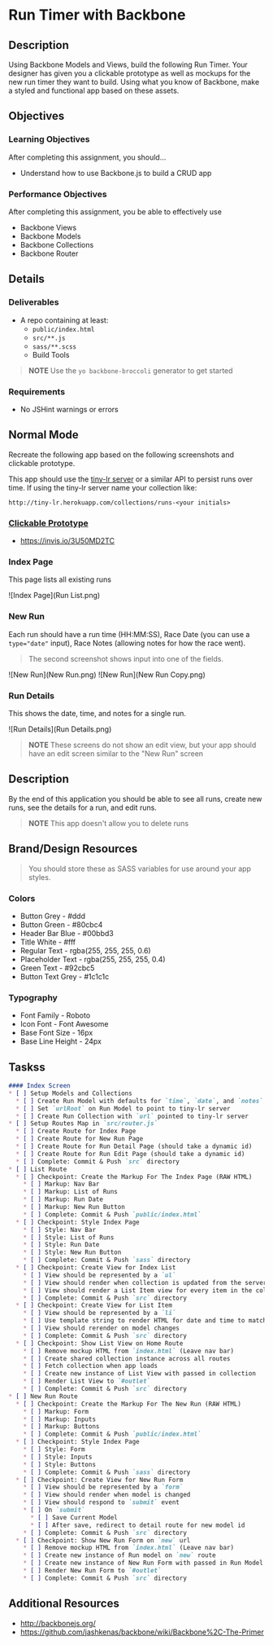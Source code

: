 # Run Timer with Backbone

## Description

Using Backbone Models and Views, build the following Run Timer.
Your designer has given you a clickable prototype as well as mockups for the new run timer they want to build.
Using what you know of Backbone, make a styled and functional app based on these assets.

## Objectives

### Learning Objectives

After completing this assignment, you should...

* Understand how to use Backbone.js to build a CRUD app

### Performance Objectives

After completing this assignment, you be able to effectively use

* Backbone Views
* Backbone Models
* Backbone Collections
* Backbone Router

## Details

### Deliverables

* A repo containing at least:
  * `public/index.html`
  * `src/**.js`
  * `sass/**.scss`
  * Build Tools

> **NOTE** Use the `yo backbone-broccoli` generator to get started

### Requirements

* No JSHint warnings or errors

## Normal Mode

Recreate the following app based on the following screenshots and clickable prototype.

This app should use the [tiny-lr server](http://tiny-lr.herokuapp.com) or a similar API to persist runs over time.
If using the tiny-lr server name your collection like:

```
http://tiny-lr.herokuapp.com/collections/runs-<your initials>
```

### [Clickable Prototype](https://invis.io/3U50MD2TC)

* https://invis.io/3U50MD2TC

### Index Page

This page lists all existing runs

![Index Page](Run List.png)

### New Run

Each run should have a run time (HH:MM:SS), Race Date (you can use a `type="date"` input), Race Notes (allowing notes for how the race went).

> The second screenshot shows input into one of the fields.

![New Run](New Run.png)
![New Run](New Run Copy.png)

### Run Details

This shows the date, time, and notes for a single run.

![Run Details](Run Details.png)

> **NOTE** These screens do not show an edit view, but your app should have an edit screen similar to the "New Run" screen

## Description

By the end of this application you should be able to see all runs, create new runs, see the details for a run, and edit runs.

> **NOTE** This app doesn't allow you to delete runs

## Brand/Design Resources

> You should store these as SASS variables for use around your app styles.


### Colors

* Button Grey - #ddd
* Button Green - #80cbc4
* Header Bar Blue - #00bbd3
* Title White - #fff
* Regular Text - rgba(255, 255, 255, 0.6)
* Placeholder Text - rgba(255, 255, 255, 0.4)
* Green Text - #92cbc5
* Button Text Grey - #1c1c1c

### Typography

* Font Family - Roboto
* Icon Font - Font Awesome
* Base Font Size - 16px
* Base Line Height - 24px

## Taskss

```md
#### Index Screen
* [ ] Setup Models and Collections
  * [ ] Create Run Model with defaults for `time`, `date`, and `notes`
  * [ ] Set `urlRoot` on Run Model to point to tiny-lr server
  * [ ] Create Run Collection with `url` pointed to tiny-lr server
* [ ] Setup Routes Map in `src/router.js`
  * [ ] Create Route for Index Page
  * [ ] Create Route for New Run Page
  * [ ] Create Route for Run Detail Page (should take a dynamic id)
  * [ ] Create Route for Run Edit Page (should take a dynamic id)
  * [ ] Complete: Commit & Push `src` directory
* [ ] List Route
  * [ ] Checkpoint: Create the Markup For The Index Page (RAW HTML)
    * [ ] Markup: Nav Bar
    * [ ] Markup: List of Runs
    * [ ] Markup: Run Date
    * [ ] Markup: New Run Button
    * [ ] Complete: Commit & Push `public/index.html`
  * [ ] Checkpoint: Style Index Page
    * [ ] Style: Nav Bar
    * [ ] Style: List of Runs
    * [ ] Style: Run Date
    * [ ] Style: New Run Button
    * [ ] Complete: Commit & Push `sass` directory
  * [ ] Checkpoint: Create View for Index List
    * [ ] View should be represented by a `ul`
    * [ ] View should render when collection is updated from the server data
    * [ ] View should render a List Item view for every item in the collection
    * [ ] Complete: Commit & Push `src` directory
  * [ ] Checkpoint: Create View for List Item
    * [ ] View should be represented by a `li`
    * [ ] Use template string to render HTML for date and time to match mockup HTML
    * [ ] View should rerender on model changes
    * [ ] Complete: Commit & Push `src` directory
  * [ ] Checkpoint: Show List View on Home Route
    * [ ] Remove mockup HTML from `index.html` (Leave nav bar)
    * [ ] Create shared collection instance across all routes
    * [ ] Fetch collection when app loads
    * [ ] Create new instance of List View with passed in collection
    * [ ] Render List View to `#outlet`
    * [ ] Complete: Commit & Push `src` directory
* [ ] New Run Route
  * [ ] Checkpoint: Create the Markup For The New Run (RAW HTML)
    * [ ] Markup: Form
    * [ ] Markup: Inputs
    * [ ] Markup: Buttons
    * [ ] Complete: Commit & Push `public/index.html`
  * [ ] Checkpoint: Style Index Page
    * [ ] Style: Form
    * [ ] Style: Inputs
    * [ ] Style: Buttons
    * [ ] Complete: Commit & Push `sass` directory
  * [ ] Checkpoint: Create View for New Run Form
    * [ ] View should be represented by a `form`
    * [ ] View should render when model is changed
    * [ ] View should respond to `submit` event
    * [ ] On `submit`
      * [ ] Save Current Model
      * [ ] After save, redirect to detail route for new model id
    * [ ] Complete: Commit & Push `src` directory
  * [ ] Checkpoint: Show New Run Form on `new` url
    * [ ] Remove mockup HTML from `index.html` (Leave nav bar)
    * [ ] Create new instance of Run model on `new` route
    * [ ] Create new instance of New Run Form with passed in Run Model
    * [ ] Render New Run Form to `#outlet`
    * [ ] Complete: Commit & Push `src` directory
```

## Additional Resources

* http://backbonejs.org/
* https://github.com/jashkenas/backbone/wiki/Backbone%2C-The-Primer
